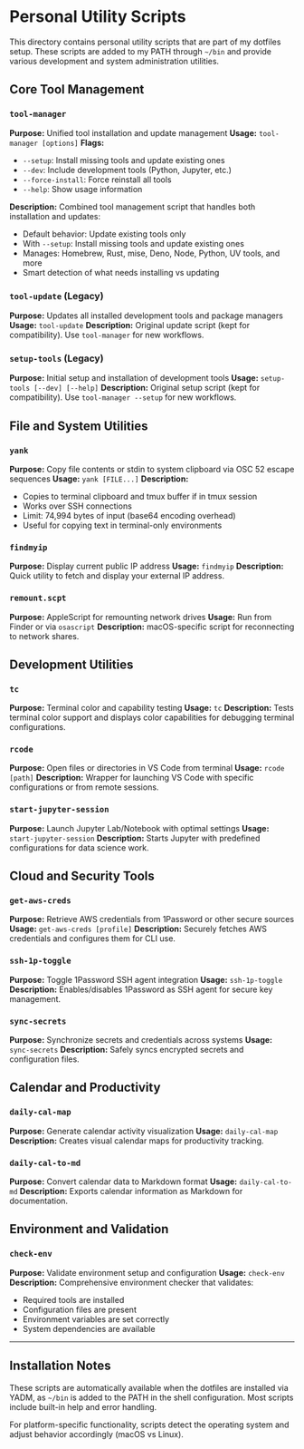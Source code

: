 # Personal Utility Scripts

This directory contains personal utility scripts that are part of my dotfiles setup. These scripts are added to my PATH through `~/bin` and provide various development and system administration utilities.

## Core Tool Management

### `tool-manager`

**Purpose:** Unified tool installation and update management
**Usage:** `tool-manager [options]`
**Flags:**

- `--setup`: Install missing tools and update existing ones
- `--dev`: Include development tools (Python, Jupyter, etc.)
- `--force-install`: Force reinstall all tools
- `--help`: Show usage information

**Description:** Combined tool management script that handles both installation and updates:
- Default behavior: Update existing tools only
- With `--setup`: Install missing tools and update existing ones
- Manages: Homebrew, Rust, mise, Deno, Node, Python, UV tools, and more
- Smart detection of what needs installing vs updating

### `tool-update` (Legacy)

**Purpose:** Updates all installed development tools and package managers
**Usage:** `tool-update`
**Description:** Original update script (kept for compatibility). Use `tool-manager` for new workflows.

### `setup-tools` (Legacy)

**Purpose:** Initial setup and installation of development tools
**Usage:** `setup-tools [--dev] [--help]`
**Description:** Original setup script (kept for compatibility). Use `tool-manager --setup` for new workflows.

## File and System Utilities

### `yank`

**Purpose:** Copy file contents or stdin to system clipboard via OSC 52 escape sequences
**Usage:** `yank [FILE...]`
**Description:**

- Copies to terminal clipboard and tmux buffer if in tmux session
- Works over SSH connections
- Limit: 74,994 bytes of input (base64 encoding overhead)
- Useful for copying text in terminal-only environments

### `findmyip`

**Purpose:** Display current public IP address
**Usage:** `findmyip`
**Description:** Quick utility to fetch and display your external IP address.

### `remount.scpt`

**Purpose:** AppleScript for remounting network drives
**Usage:** Run from Finder or via `osascript`
**Description:** macOS-specific script for reconnecting to network shares.

## Development Utilities

### `tc`

**Purpose:** Terminal color and capability testing
**Usage:** `tc`
**Description:** Tests terminal color support and displays color capabilities for debugging terminal configurations.

### `rcode`

**Purpose:** Open files or directories in VS Code from terminal
**Usage:** `rcode [path]`
**Description:** Wrapper for launching VS Code with specific configurations or from remote sessions.

### `start-jupyter-session`

**Purpose:** Launch Jupyter Lab/Notebook with optimal settings
**Usage:** `start-jupyter-session`
**Description:** Starts Jupyter with predefined configurations for data science work.

## Cloud and Security Tools

### `get-aws-creds`

**Purpose:** Retrieve AWS credentials from 1Password or other secure sources
**Usage:** `get-aws-creds [profile]`
**Description:** Securely fetches AWS credentials and configures them for CLI use.

### `ssh-1p-toggle`

**Purpose:** Toggle 1Password SSH agent integration
**Usage:** `ssh-1p-toggle`
**Description:** Enables/disables 1Password as SSH agent for secure key management.

### `sync-secrets`

**Purpose:** Synchronize secrets and credentials across systems
**Usage:** `sync-secrets`
**Description:** Safely syncs encrypted secrets and configuration files.

## Calendar and Productivity

### `daily-cal-map`

**Purpose:** Generate calendar activity visualization
**Usage:** `daily-cal-map`
**Description:** Creates visual calendar maps for productivity tracking.

### `daily-cal-to-md`

**Purpose:** Convert calendar data to Markdown format
**Usage:** `daily-cal-to-md`
**Description:** Exports calendar information as Markdown for documentation.

## Environment and Validation

### `check-env`

**Purpose:** Validate environment setup and configuration
**Usage:** `check-env`
**Description:** Comprehensive environment checker that validates:

- Required tools are installed
- Configuration files are present
- Environment variables are set correctly
- System dependencies are available

---

## Installation Notes

These scripts are automatically available when the dotfiles are installed via YADM, as `~/bin` is added to the PATH in the shell configuration. Most scripts include built-in help and error handling.

For platform-specific functionality, scripts detect the operating system and adjust behavior accordingly (macOS vs Linux).

